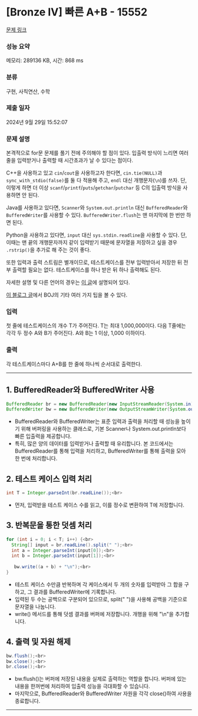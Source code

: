 # [Bronze IV] 빠른 A+B - 15552 

[문제 링크](https://www.acmicpc.net/problem/15552) 

### 성능 요약

메모리: 289136 KB, 시간: 868 ms

### 분류

구현, 사칙연산, 수학

### 제출 일자

2024년 9월 29일 15:52:07

### 문제 설명

<p>본격적으로 for문 문제를 풀기 전에 주의해야 할 점이 있다. 입출력 방식이 느리면 여러 줄을 입력받거나 출력할 때 시간초과가 날 수 있다는 점이다.</p>

<p>C++을 사용하고 있고 <code>cin</code>/<code>cout</code>을 사용하고자 한다면, <code>cin.tie(NULL)</code>과 <code>sync_with_stdio(false)</code>를 둘 다 적용해 주고, <code>endl</code> 대신 개행문자(<code>\n</code>)를 쓰자. 단, 이렇게 하면 더 이상 <code>scanf</code>/<code>printf</code>/<code>puts</code>/<code>getchar</code>/<code>putchar</code> 등 C의 입출력 방식을 사용하면 안 된다.</p>

<p>Java를 사용하고 있다면, <code>Scanner</code>와 <code>System.out.println</code> 대신 <code>BufferedReader</code>와 <code>BufferedWriter</code>를 사용할 수 있다. <code>BufferedWriter.flush</code>는 맨 마지막에 한 번만 하면 된다.</p>

<p>Python을 사용하고 있다면, <code>input</code> 대신 <code>sys.stdin.readline</code>을 사용할 수 있다. 단, 이때는 맨 끝의 개행문자까지 같이 입력받기 때문에 문자열을 저장하고 싶을 경우 <code>.rstrip()</code>을 추가로 해 주는 것이 좋다.</p>

<p>또한 입력과 출력 스트림은 별개이므로, 테스트케이스를 전부 입력받아서 저장한 뒤 전부 출력할 필요는 없다. 테스트케이스를 하나 받은 뒤 하나 출력해도 된다.</p>

<p>자세한 설명 및 다른 언어의 경우는 <a href="http://www.acmicpc.net/board/view/22716">이 글</a>에 설명되어 있다.</p>

<p><a href="http://www.acmicpc.net/blog/view/55">이 블로그 글</a>에서 BOJ의 기타 여러 가지 팁을 볼 수 있다.</p>

### 입력 

 <p>첫 줄에 테스트케이스의 개수 T가 주어진다. T는 최대 1,000,000이다. 다음 T줄에는 각각 두 정수 A와 B가 주어진다. A와 B는 1 이상, 1,000 이하이다.</p>

### 출력 

 <p>각 테스트케이스마다 A+B를 한 줄에 하나씩 순서대로 출력한다.</p>

---
## 1. BufferedReader와 BufferedWriter 사용

```java
BufferedReader br = new BufferedReader(new InputStreamReader(System.in));<br>
BufferedWriter bw = new BufferedWriter(new OutputStreamWriter(System.out));<br>
```

- BufferedReader와 BufferedWriter는 표준 입력과 출력을 처리할 때 성능을 높이기 위해 버퍼링을 사용하는 클래스로, 기본 Scanner나 System.out.println보다 빠른 입출력을 제공합니다.
- 특히, 많은 양의 데이터를 입력받거나 출력할 때 유리합니다. 본 코드에서는 BufferedReader를 통해 입력을 처리하고, BufferedWriter를 통해 출력을 모아 한 번에 처리합니다.

## 2. 테스트 케이스 입력 처리

```java
int T = Integer.parseInt(br.readLine());<br>
```

- 먼저, 입력받을 테스트 케이스 수를 읽고, 이를 정수로 변환하여 T에 저장합니다.

## 3. 반복문을 통한 덧셈 처리

```java
for (int i = 0; i < T; i++) {<br>
  String[] input = br.readLine().split(" ");<br>
  int a = Integer.parseInt(input[0]);<br>
  int b = Integer.parseInt(input[1]);<br>
 
   bw.write((a + b) + "\n");<br>
}
```

- 테스트 케이스 수만큼 반복하며 각 케이스에서 두 개의 숫자를 입력받아 그 합을 구하고, 그 결과를 BufferedWriter에 기록합니다.
- 입력된 두 수는 공백으로 구분되어 있으므로, split(" ")을 사용해 공백을 기준으로 문자열을 나눕니다.
- write() 메서드를 통해 덧셈 결과를 버퍼에 저장합니다. 개행을 위해 "\n"을 추가합니다.

## 4. 출력 및 자원 해제

```java
bw.flush();<br>
bw.close();<br>
br.close();<br>
```

- bw.flush()는 버퍼에 저장된 내용을 실제로 출력하는 역할을 합니다. 버퍼에 있는 내용을 한꺼번에 처리하여 입출력 성능을 극대화할 수 있습니다.
- 마지막으로, BufferedReader와 BufferedWriter 자원을 각각 close()하여 사용을 종료합니다.

---
